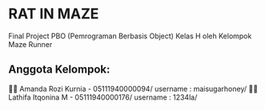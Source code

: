 # RAT IN MAZE
Final Project PBO (Pemrograman Berbasis Object) Kelas H
oleh Kelompok Maze Runner

## Anggota Kelompok:
👩‍💻 Amanda Rozi Kurnia - 05111940000094/
       username : maisugarhoney/
👩‍💻 Lathifa Itqonina M - 05111940000176/
       username : 1234la/
       




